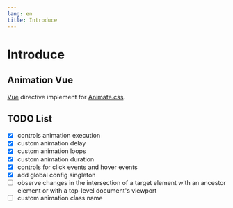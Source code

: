 ```yaml
---
lang: en
title: Introduce
---
```


# Introduce

## Animation Vue

[Vue](https://cn.vuejs.org/) directive implement for [Animate.css](https://animate.style/).

## TODO List

- [x] controls animation execution
- [x] custom animation delay
- [x] custom animation loops
- [x] custom animation duration
- [x] controls for click events and hover events
- [x] add global config singleton
- [ ] observe changes in the intersection of a target element with an ancestor element or with a top-level document's viewport
- [ ] custom animation class name
